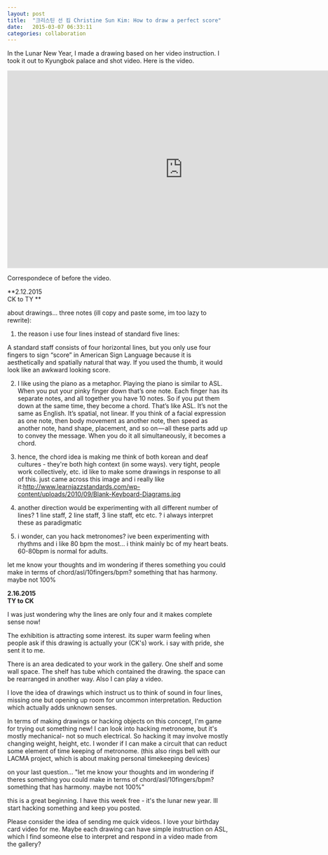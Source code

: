 ```yaml
---
layout: post
title:  "크리스틴 선 킴 Christine Sun Kim: How to draw a perfect score"
date:   2015-03-07 06:33:11
categories: collaboration
---
```

 
In the Lunar New Year, I made a drawing based on her video instruction. I took it out to Kyungbok palace and shot video. Here is the video. 

<iframe src="https://player.vimeo.com/video/121637892?title=0&byline=0&portrait=0" width="800" height="450" frameborder="0" webkitallowfullscreen mozallowfullscreen allowfullscreen></iframe>

Correspondece of before the video.    

**2.12.2015  
CK to TY **  

 

about drawings... three notes (ill copy and paste some, im too lazy to rewrite):

1. the reason i use four lines instead of standard five lines:

A standard staff consists of four horizontal lines, but you only use four fingers to sign “score” in American Sign Language because it is aesthetically and spatially natural that way. If you used the thumb, it would look like an awkward looking score. 

2. I like using the piano as a metaphor. Playing the piano is similar to ASL. When you put your pinky finger down that’s one note. Each finger has its separate notes, and all together you have 10 notes. So if you put them down at the same time, they become a chord. That’s like ASL. It’s not the same as English. It’s spatial, not linear. If you think of a facial expression as one note, then body movement as another note, then speed as another note, hand shape, placement, and so on — all these parts add up to convey the message. When you do it all simultaneously, it becomes a chord.

3. hence, the chord idea is making me think of both korean and deaf cultures - they're both high context (in some ways). very tight, people work collectively, etc. id like to make some drawings in response to all of this. just came across this image and i really like it:http://www.learnjazzstandards.com/wp-content/uploads/2010/09/Blank-Keyboard-Diagrams.jpg

4. another direction would be experimenting with all different number of lines? 1 line staff, 2 line staff, 3 line staff, etc etc. ? i always interpret these as paradigmatic

5. i wonder, can you hack metronomes? ive been experimenting with rhythms and i like 80 bpm the most... i think mainly bc of my heart beats. 60-80bpm is normal for adults. 

let me know your thoughts and im wondering if theres something you could make in terms of chord/asl/10fingers/bpm? something that has harmony. maybe not 100%

 
**2.16.2015  
TY to CK**  
 
I was just wondering why the lines are only four and it makes complete sense now! 

The exhibition is attracting some interest. its super warm feeling when people ask if this drawing is actually your (CK's) work. i say with pride, she sent it to me.

There is an area dedicated to your work in the gallery. One shelf and some wall space. The shelf has tube which contained the drawing. the space can be rearranged in another way. Also I can play a video.

I love the idea of drawings which instruct us to think of sound in four lines, missing one but opening up room for uncommon interpretation. Reduction which actually adds unknown senses.

In terms of making drawings or hacking objects on this concept, I'm game for trying out something new! I can look into hacking metronome, but it's mostly mechanical- not so much electrical. So hacking it may involve mostly changing weight, height, etc. I wonder if I can make a circuit that can reduct some element of time keeping of metronome. (this also rings bell with our LACMA project, which is about making personal timekeeping devices) 

on your last question... 
"let me know your thoughts and im wondering if theres something you could make in terms of chord/asl/10fingers/bpm? something that has harmony. maybe not 100%"

this is a great beginning. I have this week free - it's the lunar new year. Ill start hacking something and keep you posted.

Please consider the idea of sending me quick videos. I love your birthday card video for me. Maybe each drawing can have simple instruction on ASL, which I find someone else to interpret and respond in a video made from the gallery?  